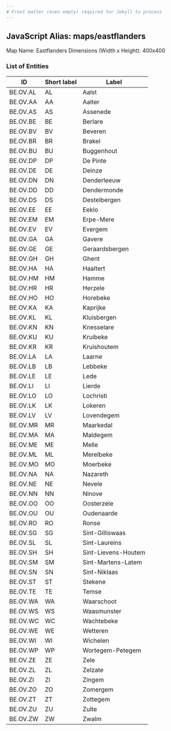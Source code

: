 ```yaml
---
# Front matter (even empty) required for Jekyll to process
---
```


## JavaScript Alias: maps/eastflanders

Map Name: Eastflanders
Dimensions (Width x Height): 400x400





### List of Entities

ID | Short label | Label
---|---|---|
BE.OV.AL|AL|Aalst
BE.OV.AA|AA|Aalter
BE.OV.AS|AS|Assenede
BE.OV.BE|BE|Berlare
BE.OV.BV|BV|Beveren
BE.OV.BR|BR|Brakel
BE.OV.BU|BU|Buggenhout
BE.OV.DP|DP|De Pinte
BE.OV.DE|DE|Deinze
BE.OV.DN|DN|Denderleeuw
BE.OV.DD|DD|Dendermonde
BE.OV.DS|DS|Destelbergen
BE.OV.EE|EE|Eeklo
BE.OV.EM|EM|Erpe-Mere
BE.OV.EV|EV|Evergem
BE.OV.GA|GA|Gavere
BE.OV.GE|GE|Geraardsbergen
BE.OV.GH|GH|Ghent
BE.OV.HA|HA|Haaltert
BE.OV.HM|HM|Hamme
BE.OV.HR|HR|Herzele
BE.OV.HO|HO|Horebeke
BE.OV.KA|KA|Kaprijke
BE.OV.KL|KL|Kluisbergen
BE.OV.KN|KN|Knesselare
BE.OV.KU|KU|Kruibeke
BE.OV.KR|KR|Kruishoutem
BE.OV.LA|LA|Laarne
BE.OV.LB|LB|Lebbeke
BE.OV.LE|LE|Lede
BE.OV.LI|LI|Lierde
BE.OV.LO|LO|Lochristi
BE.OV.LK|LK|Lokeren
BE.OV.LV|LV|Lovendegem
BE.OV.MR|MR|Maarkedal
BE.OV.MA|MA|Maldegem
BE.OV.ME|ME|Melle
BE.OV.ML|ML|Merelbeke
BE.OV.MO|MO|Moerbeke
BE.OV.NA|NA|Nazareth
BE.OV.NE|NE|Nevele
BE.OV.NN|NN|Ninove
BE.OV.OO|OO|Oosterzele
BE.OV.OU|OU|Oudenaarde
BE.OV.RO|RO|Ronse
BE.OV.SG|SG|Sint-Gilliswaas
BE.OV.SL|SL|Sint-Laureins
BE.OV.SH|SH|Sint-Lievens-Houtem
BE.OV.SM|SM|Sint-Martens-Latem
BE.OV.SN|SN|Sint-Niklaas
BE.OV.ST|ST|Stekene
BE.OV.TE|TE|Temse
BE.OV.WA|WA|Waarschoot
BE.OV.WS|WS|Waasmunster
BE.OV.WC|WC|Wachtebeke
BE.OV.WE|WE|Wetteren
BE.OV.WI|WI|Wichelen
BE.OV.WP|WP|Wortegem-Petegem
BE.OV.ZE|ZE|Zele
BE.OV.ZL|ZL|Zelzate
BE.OV.ZI|ZI|Zingem
BE.OV.ZO|ZO|Zomergem
BE.OV.ZT|ZT|Zottegem
BE.OV.ZU|ZU|Zulte
BE.OV.ZW|ZW|Zwalm


